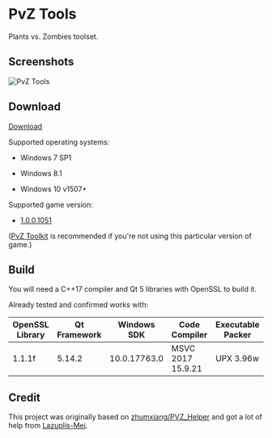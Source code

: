 
# PvZ Tools

Plants vs. Zombies toolset.

## Screenshots

![PvZ Tools](https://github.com/lmintlcx/pvztools/raw/master/screenshots/preview.gif)

## Download

[Download](https://pvz.lmintlcx.com/tools/)

Supported operating systems:

- Windows 7 SP1

- Windows 8.1

- Windows 10 v1507+

Supported game version:

- [1.0.0.1051](https://pvz.lmintlcx.com/pvz/)

([PvZ Toolkit](https://github.com/lmintlcx/pvztoolkit/) is recommended if you're not using this particular version of game.)

## Build

You will need a C++17 compiler and Qt 5 libraries with OpenSSL to build it.

Already tested and confirmed works with:

| OpenSSL Library | Qt Framework | Windows SDK | Code Compiler | Executable Packer |
| ------ | ------ | ------ | ------ | ------ |
| 1.1.1f | 5.14.2 | 10.0.17763.0 | MSVC 2017 15.9.21 | UPX 3.96w |

## Credit

This project was originally based on [zhumxiang/PVZ_Helper](https://github.com/zhumxiang/PVZ_Helper) and got a lot of help from [Lazuplis-Mei](https://github.com/Lazuplis-Mei).
